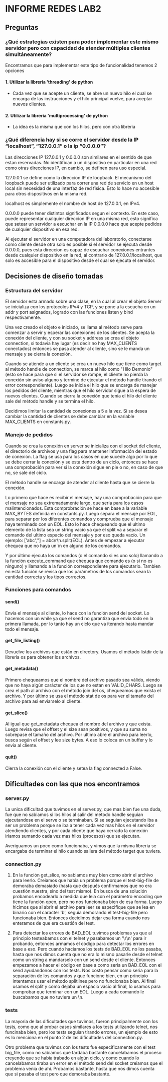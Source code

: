 # INFORME REDES LAB2 

## Preguntas 

### ¿Qué estrategias existen para poder implementar este mismo servidor pero con capacidad de atender múltiples clientes simultáneamente?

Encontramos que para implementar este tipo de funcionalidad tenemos 2 opciones

#### 1. Utilizar la libreria 'threading' de python
- Cada vez que se acepte un cliente, se abre un nuevo hilo el cual se encarga de las instrucciones y el hilo principal vuelve, para aceptar nuevos clientes.
  
#### 2. Utilizar la libreria 'multiprocessing' de python  
- La idea es la misma que con los hilos, pero con otra libreria


### ¿Qué diferencia hay si se corre el servidor desde la IP “localhost”, “127.0.0.1” o la ip “0.0.0.0”?

Las direcciones IP 127.0.0.1 y 0.0.0.0 son similares en el sentido de que estan reservadas. No identifican a un dispositivo en particular en una red como otras direcciones IP, en cambio, se definen para uso especial.

127.0.0.1 se define como la direccion IP de loopback. El mecanismo del loopback puede ser utilizado para correr una red de servicio en un host local sin necesidad de una interfaz de red fisica. Esto lo hace no accesible para otros dispositivos en la misma red. 

localhost es simplemente el nombre de host de 127.0.0.1, en IPv4.

0.0.0.0 puede tener distintos significados segun el contexto. En este caso, puede representar cualquier direccion IP en una misma red, esto significa que setear un servidor a escuchar en la IP 0.0.0.0 hace que acepte pedidos de cualquier dispositivo en esa red.

Al ejecutar el servidor en una computadora del laboratorio, conectarse como cliente desde otra solo es posible si el servidor se ejecuta desde 0.0.0.0, pues esta direccion es capaz de escuchar conexiones entrantes desde cualquier dispositivo en la red, al contrario de 127.0.0.1/localhost, que solo es accesible para el dispositivo desde el cual se ejecuta el servidor.


## Decisiones de diseño tomadas

### Estructura del servidor

El servidor esta armado sobre una clase, en la cual al crear el objeto Server se inicializa con los protocolos IPv4 y TCP, y se pone a la escucha en un addr y port asignados, logrado con las funciones listen y bind respectivamente. 

Una vez creado el objeto e iniciado, se llama al método serve para comenzar a servir y esperar las conexiones de los clientes. Se acepta la conexión del cliente, y con su socket y address se crea el objeto connection, si todavia hay lugar (es decir no hay MAX_CLIENTS conectados) entonces se pasa atender al cliente, sino se le manda un mensaje y se cierra la conexión. 

Cuando se atiende a un cliente se crea un nuevo hilo que tiene como target al método handle de connection, se marca al hilo como "Hilo Demonio" (esto se hace para que si el servidor se rompe, el cliente no pierda la conexión sin aviso alguno y termine de ejecutar el método handle tirando el error correspondiente). Luego se inicia el hilo que se encarga de manejar los pedidos del cliente, mientras que el hilo servidor sigue a la espera de nuevos clientes. Cuando se cierra la conexión que tenia el hilo del cliente sale del método handle y se termina el hilo.

Decidimos limitar la cantidad de conexiones a 5 a la vez. Si se desea cambiar la cantidad de clientes se debe cambiar en la variable MAX_CLIENTS en constants.py.

### Manejo de pedidos

Cuando se crea la conexión en server se inicializa con el socket del cliente, el directorio de archivos y una flag para mantener información del estado de conexión. La flag se usa para los casos en que sucede algo por lo que se debe cerrar la conexión y se esta dentro de un ciclo, entonces se hace una comprobación para ver si la conexión sigue en pie o no, en caso de que no, se sale del ciclo.

El método handle se encarga de atender al cliente hasta que se cierre la conexión. 

Lo primero que hace es recibir el mensaje, hay una comprobación para que el mensaje no sea extremadamente largo, que seria para los casos malintencionados. Esta comprobración se hace en base a la variable MAX_BYTES definida en constants.py.
Luego separa el mensaje por EOL, para separar por los diferentes comandos y comprueba que el mensaje haya terminado con un EOL. Esto lo hace chequeando que el ultimo elemento de la lista sea un string vacío ya que el split va a separar el comando del ultimo espacio del mensaje y por eso queda vacío. Un ejemplo: ['abc',''] = abc\r\n.split(EOL).
Antes de empezar a ejecutar chequea que no haya un \n en alguno de los comandos.

Y por último ejecuta los comandos (o el comando si es uno solo) llamando a la función execute_command que chequea que comando es (o si no es ninguno) y llamando a la función correspondiente para ejecutarlo. Tambien en esta función se revisa que los parámetros de los comandos sean la cantidad correcta y los tipos correctos.

### Funciones para comandos

#### send()
Envia el mensaje al cliente, lo hace con la función send del socket. Lo hacemos con un while ya que el send no garantiza que envía todo en la primera llamada, por lo tanto hay un ciclo que va iterando hasta mandar todo el mensaje.

#### get_file_listing()
Devuelve los archivos que están en directory. Usamos el método listdir de la libreria os para obtener los archivos.

#### get_metadata()
Primero chequeamos que el nombre del archivo pasado sea válido, viendo que no haya algún carácter de los que no estan en VALID_CHARS. Luego se crea el path al archivo con el método join del os, chequeamos que exista el archivo. Y por último se	usa el método stat de os para ver el tamaño del archivo para asi enviarselo al cliente.

#### get_slice()
Al igual que get_metadata chequea el nombre del archivo y que exista. Luego revisa que el offset y el size sean positivos, y que su suma no sobrepase el tamaño del archivo. Por ultimo abre el archivo para leerlo, busca según el offset y lee size bytes. A eso lo coloca en un buffer y lo envía al cliente.

#### quit()
Cierra la conexión con el cliente y setea la flag connected a False.


## Dificultades con las que nos encontramos

### server.py
La unica dificultad que tuvimos en el server.py, que mas bien fue una duda, fue que no sabiamos si los hilos al salir del método handle seguian ejecutandose en el serve o se terminaban. Si se seguian ejecutando iba a ser un problema porque se iba a tener cada vez mas hilos en el servidor atendiendo clientes, y por cada cliente que haya cerrado la conexión iriamos sumando cada vez mas hilos (procesos) que se ejecutan. 

Averiguamos un poco como funcionaba, y vimos que la misma libreria se encargaba de terminar el hilo cuando saliera del método target que tuviera.

### connection.py
1. En la función get_slice, no sabiamos muy bien como abrir el archivo para leerlo. Creiamos que habia un problema porque el test-big-file de demoraba demasiado (hasta que después confirmamos que no era cuestión nuestra, sino del test mismo). En busca de una solución probamos encodearlo a medida que leia con el parámetro encoding que tiene la función open, pero no nos funcionaba bien de esa forma. Luego hicimos que al abrir el archivo para leer se especifique que se lea en binario con el caracter 'b', seguia demorando el test-big-file pero funcionaba bien. Entonces decidimos dejar esa forma cuando nos enteramos de que era cuestión del test.

2. Para detectar los errores de BAD_EOL tuvimos problemas ya que al principio testeabamos con el telnet y pasabamos un '\r\n' para ir probando, entonces armamos el código para detectar los errores en base a eso. Pero cuando haciamos los tests de BAD_EOL no los pasaba, hasta que nos dimos cuenta que no era lo mismo pasarle desde el telnet como un string a mandarselo con un send desde el cliente. Entonces empezamos a hacer el código en base a como seria un BAD_EOL con el send ayudandonos con los tests. Nos costo pensar como seria para la separación de los comandos y que funcione bien, en un principio intentamos usar el método splitlines pero no funcionaba bien. Al final usamos el split y como dejaba un espacio vacío al final, lo usamos para comprobar que terminar con un EOL. Luego a cada comando le buscabamos que no tuviera un \n.

### tests

La mayoria de las dificultades que tuvimos, fueron principalmente con los tests, como que al probar casos similares a los tests utilizando telnet, nos funcinaba bien, pero los tests seguian tirando errores, un ejemplo de esto es lo menciona en el punto 2 de las dificultades del connection.py.

Otro problema que tuvimos con los tests fue especificamente con el test big_file, como no sabiamos que tardaba bastante cancelabamos el proceso creyendo que se habia trabado en algún ciclo, y como cuando lo cancelabamos tiraba un error en el método send del socket creiamos que el problema venia de ahí. Probamos bastante, hasta que nos dimos cuenta que si pasaba el test pero que demoraba bastante.

